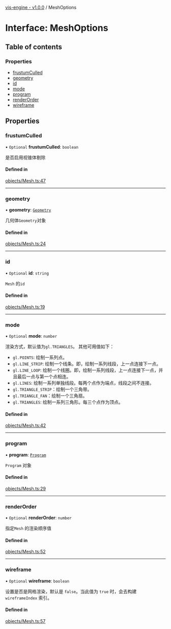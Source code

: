[vis-engine - v1.0.0](../index.md) / MeshOptions

# Interface: MeshOptions

## Table of contents

### Properties

- [frustumCulled](MeshOptions.md#frustumculled)
- [geometry](MeshOptions.md#geometry)
- [id](MeshOptions.md#id)
- [mode](MeshOptions.md#mode)
- [program](MeshOptions.md#program)
- [renderOrder](MeshOptions.md#renderorder)
- [wireframe](MeshOptions.md#wireframe)

## Properties

### frustumCulled

• `Optional` **frustumCulled**: `boolean`

是否启用视锥体剔除

#### Defined in

[objects/Mesh.ts:47](https://github.com/sakitam-gis/vis-engine/blob/master/src/objects/Mesh.ts?at&#x3D;05b5687#line&#x3D;47)

___

### geometry

• **geometry**: [`Geometry`](../classes/Geometry.md)

几何体`Geometry`对象

#### Defined in

[objects/Mesh.ts:24](https://github.com/sakitam-gis/vis-engine/blob/master/src/objects/Mesh.ts?at&#x3D;05b5687#line&#x3D;24)

___

### id

• `Optional` **id**: `string`

`Mesh` 的`id`

#### Defined in

[objects/Mesh.ts:19](https://github.com/sakitam-gis/vis-engine/blob/master/src/objects/Mesh.ts?at&#x3D;05b5687#line&#x3D;19)

___

### mode

• `Optional` **mode**: `number`

渲染方式，默认值为`gl.TRIANGLES`。
其他可用值如下：
- `gl.POINTS`: 绘制一系列点。
- `gl.LINE_STRIP`: 绘制一个线条。即，绘制一系列线段，上一点连接下一点。
- `gl.LINE_LOOP`: 绘制一个线圈。即，绘制一系列线段，上一点连接下一点，并且最后一点与第一个点相连。
- `gl.LINES`: 绘制一系列单独线段。每两个点作为端点，线段之间不连接。
- `gl.TRIANGLE_STRIP`：绘制一个三角带。
- `gl.TRIANGLE_FAN`：绘制一个三角扇。
- `gl.TRIANGLES`: 绘制一系列三角形。每三个点作为顶点。

#### Defined in

[objects/Mesh.ts:42](https://github.com/sakitam-gis/vis-engine/blob/master/src/objects/Mesh.ts?at&#x3D;05b5687#line&#x3D;42)

___

### program

• **program**: [`Program`](../classes/Program.md)

`Program` 对象

#### Defined in

[objects/Mesh.ts:29](https://github.com/sakitam-gis/vis-engine/blob/master/src/objects/Mesh.ts?at&#x3D;05b5687#line&#x3D;29)

___

### renderOrder

• `Optional` **renderOrder**: `number`

指定`Mesh` 的渲染顺序值

#### Defined in

[objects/Mesh.ts:52](https://github.com/sakitam-gis/vis-engine/blob/master/src/objects/Mesh.ts?at&#x3D;05b5687#line&#x3D;52)

___

### wireframe

• `Optional` **wireframe**: `boolean`

设置是否是网格渲染，默认是 `false`。当此值为 `true` 时，会去构建 `wireframeIndex` 索引。

#### Defined in

[objects/Mesh.ts:57](https://github.com/sakitam-gis/vis-engine/blob/master/src/objects/Mesh.ts?at&#x3D;05b5687#line&#x3D;57)
